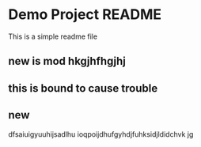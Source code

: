 # Demo Project README

This is a simple readme file

## new is mod hkgjhfhgjhj
## this is bound to cause trouble
## new



dfsaiuigyuuhijsadlhu
ioqpoijdhufgyhdjfuhksidjldidchvk jg 
